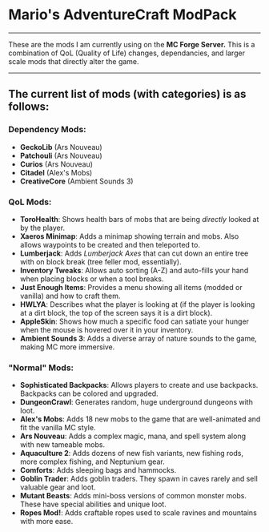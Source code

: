 # Mario's AdventureCraft ModPack
---
These are the mods I am currently using on the **MC Forge Server.**
This is a combination of QoL (Quality of Life) changes, dependancies, and larger scale mods that directly alter the game.

---
## The current list of mods (**with categories**) is as follows:
### Dependency Mods:
- **GeckoLib** (Ars Nouveau)
- **Patchouli** (Ars Nouveau)
- **Curios** (Ars Nouveau)
- **Citadel** (Alex's Mobs)
- **CreativeCore** (Ambient Sounds 3)

### QoL Mods:
- **ToroHealth**: Shows health bars of mobs that are being _directly_ looked at by the player.
- **Xaeros Minimap**: Adds a minimap showing terrain and mobs. Also allows waypoints to be created and then teleported to.
- **Lumberjack**: Adds _Lumberjack Axes_ that can cut down an entire tree with on block break (tree feller mod, essentially).
- **Inventory Tweaks**: Allows auto sorting (A-Z) and auto-fills your hand when placing blocks or when a tool breaks.
- **Just Enough Items**: Provides a menu showing all items (modded or vanilla) and how to craft them.
- **HWLYA**: Describes what the player is looking at (if the player is looking at a dirt block, the top of the screen says it is a dirt block).
- **AppleSkin**: Shows how much a specific food can satiate your hunger when the mouse is hovered over it in your inventory.
- **Ambient Sounds 3**: Adds a diverse array of nature sounds to the game, making MC more immersive.

### "Normal" Mods:
- **Sophisticated Backpacks**: Allows players to create and use backpacks. Backpacks can be colored and upgraded.
- **DungeonCrawl**: Generates random, huge underground dungeons with loot.
- **Alex's Mobs**: Adds 18 new mobs to the game that are well-animated and fit the vanilla MC style.
- **Ars Nouveau**: Adds a complex magic, mana, and spell system along with new tameable mobs.
- **Aquaculture 2**: Adds dozens of new fish variants, new fishing rods, more complex fishing, and Neptunium gear.
- **Comforts**: Adds sleeping bags and hammocks.
- **Goblin Trader**: Adds goblin traders. They spawn in caves rarely and sell valuable gear and loot.
- **Mutant Beasts**: Adds mini-boss versions of common monster mobs. These have special abilities and unique loot.
- **Ropes Mod!**: Adds craftable ropes used to scale ravines and mountains with more ease.
